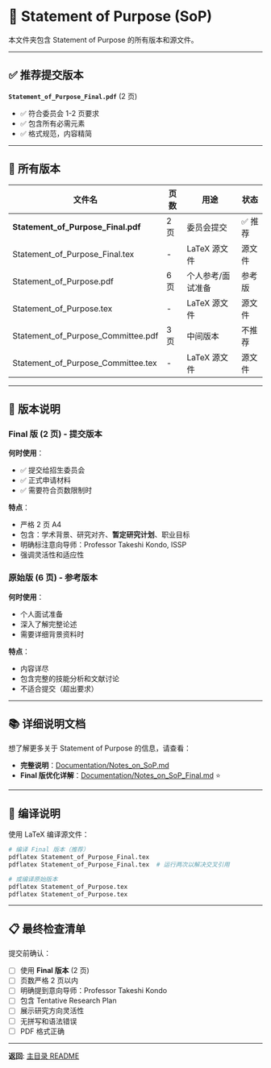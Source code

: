 # 📝 Statement of Purpose (SoP)

本文件夹包含 Statement of Purpose 的所有版本和源文件。

---

## ✅ 推荐提交版本

**`Statement_of_Purpose_Final.pdf`** (2 页)

- ✅ 符合委员会 1-2 页要求
- ✅ 包含所有必需元素
- ✅ 格式规范，内容精简

---

## 📄 所有版本

| 文件名 | 页数 | 用途 | 状态 |
|--------|------|------|------|
| **Statement_of_Purpose_Final.pdf** | 2 页 | 委员会提交 | ✅ 推荐 |
| Statement_of_Purpose_Final.tex | - | LaTeX 源文件 | 源文件 |
| Statement_of_Purpose.pdf | 6 页 | 个人参考/面试准备 | 参考版 |
| Statement_of_Purpose.tex | - | LaTeX 源文件 | 源文件 |
| Statement_of_Purpose_Committee.pdf | 3 页 | 中间版本 | 不推荐 |
| Statement_of_Purpose_Committee.tex | - | LaTeX 源文件 | 源文件 |

---

## 🎯 版本说明

### Final 版 (2 页) - 提交版本
**何时使用**：
- ✅ 提交给招生委员会
- ✅ 正式申请材料
- ✅ 需要符合页数限制时

**特点**：
- 严格 2 页 A4
- 包含：学术背景、研究对齐、**暂定研究计划**、职业目标
- 明确标注意向导师：Professor Takeshi Kondo, ISSP
- 强调灵活性和适应性

### 原始版 (6 页) - 参考版本
**何时使用**：
- 个人面试准备
- 深入了解完整论述
- 需要详细背景资料时

**特点**：
- 内容详尽
- 包含完整的技能分析和文献讨论
- 不适合提交（超出要求）

---

## 📚 详细说明文档

想了解更多关于 Statement of Purpose 的信息，请查看：

- **完整说明**：[Documentation/Notes_on_SoP.md](../Documentation/Notes_on_SoP.md)
- **Final 版优化详解**：[Documentation/Notes_on_SoP_Final.md](../Documentation/Notes_on_SoP_Final.md) ⭐

---

## 🔧 编译说明

使用 LaTeX 编译源文件：

```bash
# 编译 Final 版本（推荐）
pdflatex Statement_of_Purpose_Final.tex
pdflatex Statement_of_Purpose_Final.tex  # 运行两次以解决交叉引用

# 或编译原始版本
pdflatex Statement_of_Purpose.tex
pdflatex Statement_of_Purpose.tex
```

---

## 📋 最终检查清单

提交前确认：

- [ ] 使用 **Final 版本** (2 页)
- [ ] 页数严格 2 页以内
- [ ] 明确提到意向导师：Professor Takeshi Kondo
- [ ] 包含 Tentative Research Plan
- [ ] 展示研究方向灵活性
- [ ] 无拼写和语法错误
- [ ] PDF 格式正确

---

**返回**: [主目录 README](../README.md)
